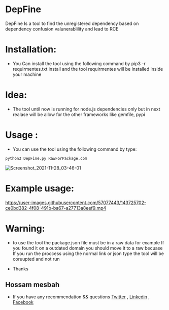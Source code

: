 # DepFine
DepFine Is a tool to find the unregistered dependency based on dependency confusion valunerablility and lead to RCE

# Installation:

* You Can install the tool using the following command by pip3 -r requirmentes.txt install and the tool requirmentes will be installed inside your machine

# Idea:

* The tool until now is running for node.js dependencies only but in next realase will be allow for the other frameworks like gemfile, pypi

# Usage :

* You can use the tool using the following command by type:

```
python3 DepFine.py RawForPackage.com
```

![Screenshot_2021-11-28_03-46-01](https://user-images.githubusercontent.com/57077443/143725785-11bc3a51-5b5f-4afb-8168-1ba7ebe66486.png)


# Example usage:



https://user-images.githubusercontent.com/57077443/143725702-ce0bd382-4f08-491b-ba67-a27713a8eef9.mp4

# Warning:
* to use the tool the package.json file must be in a raw data for example If you found it on a outdated domain you should move it to a raw becuase If you run the proccess using the normal link or json type the tool will be coruupted and not run

* Thanks

## Hossam mesbah
* If you have any recommendation && questions [Twitter](https://twitter.com/m359ah) , [Linkedin](https://www.linkedin.com/in/m359ah/) , [Facebook](https://www.facebook.com/m359ah)


